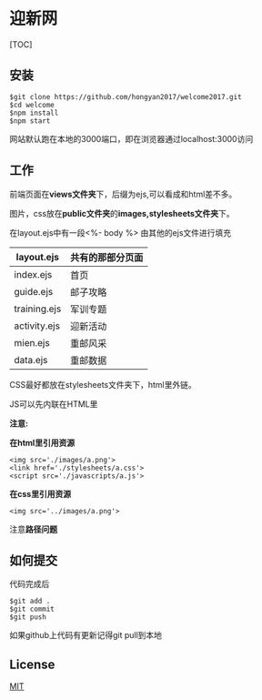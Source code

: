 # 迎新网

[TOC]

## 安装

```
$git clone https://github.com/hongyan2017/welcome2017.git
$cd welcome
$npm install
$npm start
```

网站默认跑在本地的3000端口，即在浏览器通过localhost:3000访问





## 工作

前端页面在**views文件夹**下，后缀为ejs,可以看成和html差不多。

图片，css放在**public文件夹**的**images,stylesheets文件夹**下。



在layout.ejs中有一段<%- body %> 由其他的ejs文件进行填充

| layout.ejs   | 共有的那部分页面 |
| ------------ | -------- |
| index.ejs    | 首页       |
| guide.ejs    | 邮子攻略     |
| training.ejs | 军训专题     |
| activity.ejs | 迎新活动     |
| mien.ejs     | 重邮风采     |
| data.ejs     | 重邮数据     |



CSS最好都放在stylesheets文件夹下，html里外链。

JS可以先内联在HTML里



**注意:**

 **在html里引用资源**

```
<img src='./images/a.png'>
<link href='./stylesheets/a.css'>
<script src='./javascripts/a.js'>
```



**在css里引用资源**

```
<img src='../images/a.png'>
```

注意**路径问题**

## 如何提交

代码完成后

```
$git add .
$git commit
$git push
```

如果github上代码有更新记得git pull到本地



## License

  [MIT](LICENSE)




